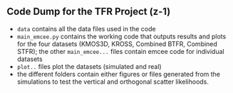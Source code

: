 ## Code Dump for the TFR Project (z-1)
- `data` contains all the data files used in the code
- `main_emcee.py` contains the working code that outputs results and plots for the four datasets (KMOS3D, KROSS, Combined BTFR, Combined STFR); the other `main_emcee...` files contain emcee code for individual datasets
- `plot..` files plot the datasets (simulated and real)
- the different folders contain either figures or files generated from the simulations to test the vertical and orthogonal scatter likelihoods.